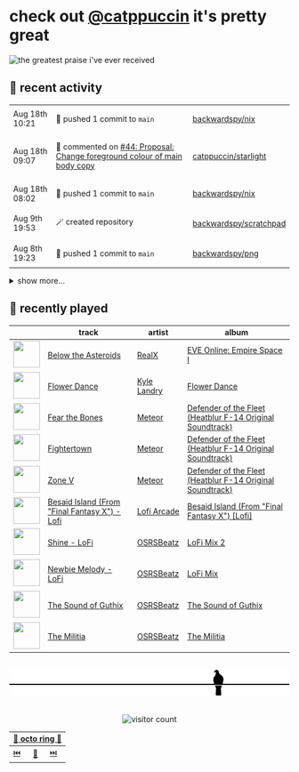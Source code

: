 # check out [@catppuccin](https://github.com/catppuccin) it's pretty great

![the greatest praise i've ever received](https://github.com/user-attachments/assets/ad888e4f-7a22-4eac-85a7-744eacd8eb46)

## 📅 recent activity

<!-- SCRIPT:REPLACE:GITHUB -->
<table>
<tbody>
<tr>
<td><span title='2025-08-18T10:21:17+00:00'>Aug 18th 10:21</span></td>
<td>

🚢 pushed 1 commit to `main`

</td>
<td>

[backwardspy/nix](https://github.com/backwardspy/nix)

</td>
</tr>
<tr>
<td><span title='2025-08-18T09:07:58+00:00'>Aug 18th 09:07</span></td>
<td>

💬 commented on [#44: Proposal: Change foreground colour of main body copy](https://github.com/catppuccin/starlight/issues/44)

</td>
<td>

[catppuccin/starlight](https://github.com/catppuccin/starlight)

</td>
</tr>
<tr>
<td><span title='2025-08-18T08:02:42+00:00'>Aug 18th 08:02</span></td>
<td>

🚢 pushed 1 commit to `main`

</td>
<td>

[backwardspy/nix](https://github.com/backwardspy/nix)

</td>
</tr>
<tr>
<td><span title='2025-08-09T19:53:21+00:00'>Aug 9th 19:53</span></td>
<td>

🪄 created repository

</td>
<td>

[backwardspy/scratchpad](https://github.com/backwardspy/scratchpad)

</td>
</tr>
<tr>
<td><span title='2025-08-08T19:23:01+00:00'>Aug 8th 19:23</span></td>
<td>

🚢 pushed 1 commit to `main`

</td>
<td>

[backwardspy/png](https://github.com/backwardspy/png)

</td>
</tr>
</tbody>
</table>

<details>
<summary>show more...</summary>
<table>
<tbody>
<tr>
<td><span title='2025-08-08T17:02:38+00:00'>Aug 8th 17:02</span></td>
<td>

🚢 pushed 1 commit to `main`

</td>
<td>

[backwardspy/png](https://github.com/backwardspy/png)

</td>
</tr>
<tr>
<td><span title='2025-08-08T17:01:48+00:00'>Aug 8th 17:01</span></td>
<td>

🚢 pushed 1 commit to `main`

</td>
<td>

[backwardspy/png](https://github.com/backwardspy/png)

</td>
</tr>
<tr>
<td><span title='2025-08-04T12:45:10+00:00'>Aug 4th 12:45</span></td>
<td>

🚢 pushed 1 commit to `main`

</td>
<td>

[backwardspy/nix](https://github.com/backwardspy/nix)

</td>
</tr>
<tr>
<td><span title='2025-08-04T08:50:06+00:00'>Aug 4th 08:50</span></td>
<td>

🚢 pushed 1 commit to `main`

</td>
<td>

[backwardspy/nix](https://github.com/backwardspy/nix)

</td>
</tr>
<tr>
<td><span title='2025-08-04T08:48:25+00:00'>Aug 4th 08:48</span></td>
<td>

🚢 pushed 1 commit to `main`

</td>
<td>

[backwardspy/nix](https://github.com/backwardspy/nix)

</td>
</tr>
<tr>
<td><span title='2025-08-03T20:06:14+00:00'>Aug 3rd 20:06</span></td>
<td>

🚢 pushed 1 commit to `main`

</td>
<td>

[catppuccin/python](https://github.com/catppuccin/python)

</td>
</tr>
<tr>
<td><span title='2025-08-03T20:06:14+00:00'>Aug 3rd 20:06</span></td>
<td>

🎉 closed [#106: chore(main): release 2.5.0](https://github.com/catppuccin/python/pull/106)

</td>
<td>

[catppuccin/python](https://github.com/catppuccin/python)

</td>
</tr>
<tr>
<td><span title='2025-08-03T20:05:54+00:00'>Aug 3rd 20:05</span></td>
<td>

🔍 reviewed [#106: chore(main): release 2.5.0](https://github.com/catppuccin/python/pull/106)

</td>
<td>

[catppuccin/python](https://github.com/catppuccin/python)

</td>
</tr>
<tr>
<td><span title='2025-08-03T20:04:55+00:00'>Aug 3rd 20:04</span></td>
<td>

🚢 pushed 1 commit to `main`

</td>
<td>

[catppuccin/python](https://github.com/catppuccin/python)

</td>
</tr>
<tr>
<td><span title='2025-08-03T20:02:47+00:00'>Aug 3rd 20:02</span></td>
<td>

💬 commented on [#112: fix(pygments): mantle for code block backgrounds](https://github.com/catppuccin/python/pull/112)

</td>
<td>

[catppuccin/python](https://github.com/catppuccin/python)

</td>
</tr>
<tr>
<td><span title='2025-08-03T20:02:41+00:00'>Aug 3rd 20:02</span></td>
<td>

🚢 pushed 1 commit to `main`

</td>
<td>

[catppuccin/python](https://github.com/catppuccin/python)

</td>
</tr>
<tr>
<td><span title='2025-08-03T20:02:40+00:00'>Aug 3rd 20:02</span></td>
<td>

🎉 closed [#112: fix(pygments): mantle for code block backgrounds](https://github.com/catppuccin/python/pull/112)

</td>
<td>

[catppuccin/python](https://github.com/catppuccin/python)

</td>
</tr>
<tr>
<td><span title='2025-08-03T20:02:37+00:00'>Aug 3rd 20:02</span></td>
<td>

💬 commented on [#112: fix(pygments): mantle for code block backgrounds](https://github.com/catppuccin/python/pull/112)

</td>
<td>

[catppuccin/python](https://github.com/catppuccin/python)

</td>
</tr>
<tr>
<td><span title='2025-08-03T20:02:15+00:00'>Aug 3rd 20:02</span></td>
<td>

🔍 reviewed [#112: fix(pygments): mantle for code block backgrounds](https://github.com/catppuccin/python/pull/112)

</td>
<td>

[catppuccin/python](https://github.com/catppuccin/python)

</td>
</tr>
<tr>
<td><span title='2025-07-30T09:13:35+00:00'>Jul 30th 09:13</span></td>
<td>

🚢 pushed 1 commit to `main`

</td>
<td>

[catppuccin/.github](https://github.com/catppuccin/.github)

</td>
</tr>
<tr>
<td><span title='2025-07-30T09:13:34+00:00'>Jul 30th 09:13</span></td>
<td>

🎉 closed [#28: docs: move @isabelroses to past userstyles-staff](https://github.com/catppuccin/.github/pull/28)

</td>
<td>

[catppuccin/.github](https://github.com/catppuccin/.github)

</td>
</tr>
<tr>
<td><span title='2025-07-29T18:09:27+00:00'>Jul 29th 18:09</span></td>
<td>

🔍 reviewed [#28: docs: move @isabelroses to past userstyles-staff](https://github.com/catppuccin/.github/pull/28)

</td>
<td>

[catppuccin/.github](https://github.com/catppuccin/.github)

</td>
</tr>
</tbody>
</table>
</details>
<!-- SCRIPT:REPLACE:GITHUB -->

## 🎵 recently played

<!-- SCRIPT:REPLACE:SPOTIFY -->
| | track | artist | album |
| - | - | - | - |
| <img src="https://i.scdn.co/image/ab67616d000048514848a540f13bac099e17cd0b" width="48" height="48"> | [Below the Asteroids](https://open.spotify.com/track/5XDYBRkjTGshlY87N7GLvN) | [RealX](https://open.spotify.com/artist/1aLuZVV6aLieO1lki9Kco0) | [EVE Online: Empire Space I](https://open.spotify.com/track/5XDYBRkjTGshlY87N7GLvN) |
| <img src="https://i.scdn.co/image/ab67616d000048517d135560c4bb5494f70bb3f0" width="48" height="48"> | [Flower Dance](https://open.spotify.com/track/6OJewg9b0bHg0TFshPko2H) | [Kyle Landry](https://open.spotify.com/artist/0HSGaSAaBPZJq4lisoWA59) | [Flower Dance](https://open.spotify.com/track/6OJewg9b0bHg0TFshPko2H) |
| <img src="https://i.scdn.co/image/ab67616d0000485198909167bb3cacf5038a5125" width="48" height="48"> | [Fear the Bones](https://open.spotify.com/track/5zLZ00aI3qGfJidtW4AZuK) | [Meteor](https://open.spotify.com/artist/3A4fNuEjrFPkY85KCSOdPb) | [Defender of the Fleet (Heatblur F-14 Original Soundtrack)](https://open.spotify.com/track/5zLZ00aI3qGfJidtW4AZuK) |
| <img src="https://i.scdn.co/image/ab67616d0000485198909167bb3cacf5038a5125" width="48" height="48"> | [Fightertown](https://open.spotify.com/track/7ggTpjOu2r9J7iPgTnYQ2B) | [Meteor](https://open.spotify.com/artist/3A4fNuEjrFPkY85KCSOdPb) | [Defender of the Fleet (Heatblur F-14 Original Soundtrack)](https://open.spotify.com/track/7ggTpjOu2r9J7iPgTnYQ2B) |
| <img src="https://i.scdn.co/image/ab67616d0000485198909167bb3cacf5038a5125" width="48" height="48"> | [Zone V](https://open.spotify.com/track/109ihFuqSqlVrR90OayaSx) | [Meteor](https://open.spotify.com/artist/3A4fNuEjrFPkY85KCSOdPb) | [Defender of the Fleet (Heatblur F-14 Original Soundtrack)](https://open.spotify.com/track/109ihFuqSqlVrR90OayaSx) |
| <img src="https://i.scdn.co/image/ab67616d00004851999683521d4c0ee1f5516b86" width="48" height="48"> | [Besaid Island (From "Final Fantasy X") - Lofi](https://open.spotify.com/track/5t9SAY4Aw1qfGzKuTZ9m17) | [Lofi Arcade](https://open.spotify.com/artist/0t18pEGgUt40ESfR1ctJI5) | [Besaid Island (From "Final Fantasy X") [Lofi]](https://open.spotify.com/track/5t9SAY4Aw1qfGzKuTZ9m17) |
| <img src="https://i.scdn.co/image/ab67616d00004851771f9025b8d9a3fbe185c3c5" width="48" height="48"> | [Shine - LoFi](https://open.spotify.com/track/2h6YG17ZaaRFaJuBULElMH) | [OSRSBeatz](https://open.spotify.com/artist/5MleFLYHlckQl5jfahStJI) | [LoFi Mix 2](https://open.spotify.com/track/2h6YG17ZaaRFaJuBULElMH) |
| <img src="https://i.scdn.co/image/ab67616d00004851242ef9140e711217b33af023" width="48" height="48"> | [Newbie Melody - LoFi](https://open.spotify.com/track/1Umd6etT1hRjvBWlRoRRZr) | [OSRSBeatz](https://open.spotify.com/artist/5MleFLYHlckQl5jfahStJI) | [LoFi Mix](https://open.spotify.com/track/1Umd6etT1hRjvBWlRoRRZr) |
| <img src="https://i.scdn.co/image/ab67616d00004851ebad23c393f698d2a54a12a9" width="48" height="48"> | [The Sound of Guthix](https://open.spotify.com/track/3MyutvXHzcdASbvjGKgZuL) | [OSRSBeatz](https://open.spotify.com/artist/5MleFLYHlckQl5jfahStJI) | [The Sound of Guthix](https://open.spotify.com/track/3MyutvXHzcdASbvjGKgZuL) |
| <img src="https://i.scdn.co/image/ab67616d000048511f89ecde567724e163248c46" width="48" height="48"> | [The Militia](https://open.spotify.com/track/3UJ43J5liDH7BGhXzzI9kO) | [OSRSBeatz](https://open.spotify.com/artist/5MleFLYHlckQl5jfahStJI) | [The Militia](https://open.spotify.com/track/3UJ43J5liDH7BGhXzzI9kO) |

<!-- SCRIPT:REPLACE:SPOTIFY -->

<br>

<div align="center">

<picture>
    <source media="(prefers-color-scheme: light)" srcset="assets/pigeon-light.svg">
    <source media="(prefers-color-scheme: dark)" srcset="assets/pigeon-dark.svg">
    <img alt="pigeon sitting on a wire" src="assets/pigeon-light.svg">
</picture>

<br>
<br>

![visitor count](https://profile-counter.glitch.me/backwardspy/count.svg)

<table>
    <thead>
        <th colspan="3"><a href="https://octo-ring.com">🐙 octo ring 🐙</a></th>
    </thead>
    <tbody>
        <td><a href="https://octo-ring.com/p/backwardspy/prev">⏮️</a></td>
        <td><a href="https://octo-ring.com/p/backwardspy/random">🔀</a></td>
        <td><a href="https://octo-ring.com/p/backwardspy/next">⏭️</a></td>
    </tbody>
</table>

</div>
